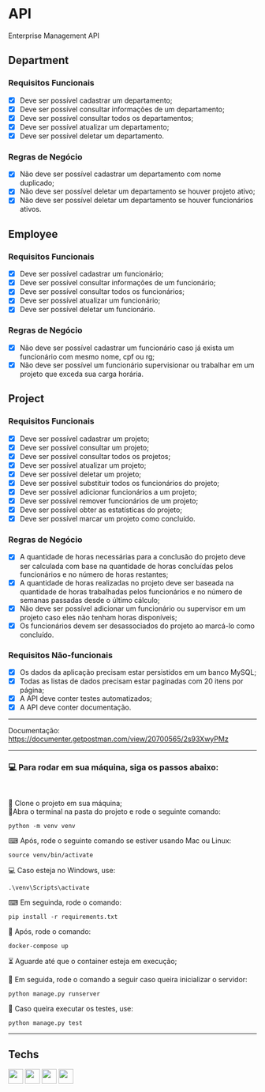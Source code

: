 # API

Enterprise Management API

## Department  
### Requisitos Funcionais  
- [x] Deve ser possível cadastrar um departamento;  
- [x] Deve ser possível consultar informações de um departamento;  
- [x] Deve ser possível consultar todos os departamentos;  
- [x] Deve ser possível atualizar um departamento;  
- [x] Deve ser possível deletar um departamento.  

### Regras de Negócio  
- [x] Não deve ser possível cadastrar um departamento com nome duplicado;  
- [x] Não deve ser possível deletar um departamento se houver projeto ativo;  
- [x] Não deve ser possível deletar um departamento se houver funcionários ativos.  

## Employee  
### Requisitos Funcionais  
- [x] Deve ser possível cadastrar um funcionário;  
- [x] Deve ser possível consultar informações de um funcionário;  
- [x] Deve ser possível consultar todos os funcionários;  
- [x] Deve ser possível atualizar um funcionário;  
- [x] Deve ser possível deletar um funcionário.  

### Regras de Negócio  
- [x] Não deve ser possível cadastrar um funcionário caso já exista um funcionário com mesmo nome, cpf ou rg;  
- [x] Não deve ser possível um funcionário supervisionar ou trabalhar em um projeto que exceda sua carga horária.  

## Project  
### Requisitos Funcionais  
- [x] Deve ser possível cadastrar um projeto;  
- [x] Deve ser possível consultar um projeto;  
- [x] Deve ser possível consultar todos os projetos;  
- [x] Deve ser possível atualizar um projeto;  
- [x] Deve ser possível deletar um projeto;  
- [x] Deve ser possível substituir todos os funcionários do projeto;  
- [x] Deve ser possível adicionar funcionários a um projeto;  
- [x] Deve ser possível remover funcionários de um projeto;  
- [x] Deve ser possível obter as estatísticas do projeto;  
- [x] Deve ser possível marcar um projeto como concluído.   

### Regras de Negócio  
- [x] A quantidade de horas necessárias para a conclusão do projeto deve ser calculada com base na quantidade de horas concluídas pelos funcionários e no número de horas restantes;  
- [x] A quantidade de horas realizadas no projeto deve ser baseada na quantidade de horas trabalhadas pelos funcionários e no número de semanas passadas desde o último cálculo;  
- [x] Não deve ser possível adicionar um funcionário ou supervisor em um projeto caso eles não tenham horas disponíveis;  
- [x] Os funcionários devem ser desassociados do projeto ao marcá-lo como concluído.  

### Requisitos Não-funcionais
- [x] Os dados da aplicação precisam estar persistidos em um banco MySQL;  
- [x] Todas as listas de dados precisam estar paginadas com 20 itens por página;  
- [x] A API deve conter testes automatizados;  
- [x] A API deve conter documentação.  

---

Documentação: https://documenter.getpostman.com/view/20700565/2s93XwyPMz  

---

### 💻 Para rodar em sua máquina, siga os passos abaixo:  

<br/>

📄 Clone o projeto em sua máquina;  
📂Abra o terminal na pasta do projeto e rode o seguinte comando:  

```shell
python -m venv venv
 ```

⌨ Após, rode o seguinte comando se estiver usando Mac ou Linux:  

```shell
source venv/bin/activate
```

💻 Caso esteja no Windows, use:  

```shell
.\venv\Scripts\activate
```

⌨ Em seguinda, rode o comando:  

```shell
pip install -r requirements.txt
```

🚢 Após, rode o comando:

```shell
docker-compose up
```

⏳ Aguarde até que o container esteja em execução;  

📡 Em seguida, rode o comando a seguir caso queira inicializar o servidor:  

```shell
python manage.py runserver
```

🧪 Caso queira executar os testes, use:  

```shell
python manage.py test
```

---

## Techs

<div>
    <img width=30 src="https://cdn.jsdelivr.net/gh/devicons/devicon/icons/python/python-original.svg" />
    <img width=30 src="https://cdn.jsdelivr.net/gh/devicons/devicon/icons/django/django-plain.svg" />
    <img width=30 src="https://cdn.jsdelivr.net/gh/devicons/devicon/icons/mysql/mysql-original.svg" />
    <img width=30 src="https://cdn.jsdelivr.net/gh/devicons/devicon/icons/docker/docker-plain.svg" />
</div>
